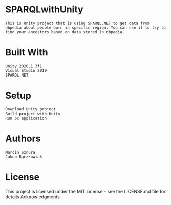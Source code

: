 # SPARQLwithUnity

    This is Unity project that is using SPARQL.NET to get data from dbpedia about people born in specific region. You can use it to try to find your ancestors based on data stored in dbpedia.

# Built With

    Unity 2020.1.3f1
    Visual Studio 2019
    SPARQL.NET
    
# Setup
    
    Download Unity project
    Build project with Unity
    Run pc application
    
# Authors

    Marcin Sznura
    Jakub Rączkowiak

# License

This project is licensed under the MIT License - see the LICENSE.md file for details
Acknowledgments
